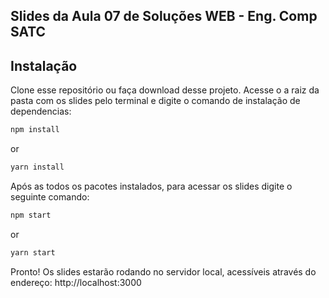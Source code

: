 ## Slides da Aula 07 de Soluções WEB - Eng. Comp SATC

## Instalação

Clone esse repositório ou faça download desse projeto. Acesse o a raiz da pasta com os slides pelo terminal e digite o comando de instalação de dependencias:

```bash
npm install
```

or

```bash
yarn install
```

Após as todos os pacotes instalados, para acessar os slides digite o seguinte comando:

```bash
npm start
```

or

```bash
yarn start
```

Pronto! Os slides estarão rodando no servidor local, acessíveis através do endereço: http://localhost:3000
